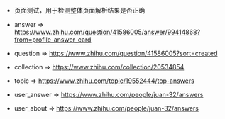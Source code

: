 *   页面测试，用于检测整体页面解析结果是否正确

*   answer => https://www.zhihu.com/question/41586005/answer/99414868?from=profile_answer_card
*   question => https://www.zhihu.com/question/41586005?sort=created
*   collection => https://www.zhihu.com/collection/20534854
*   topic   => https://www.zhihu.com/topic/19552444/top-answers
*   user_answer => https://www.zhihu.com/people/juan-32/answers
*   user_about => https://www.zhihu.com/people/juan-32/answers